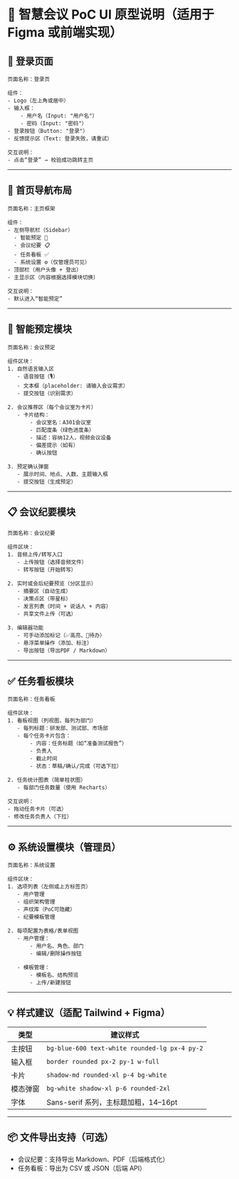 # 🎨 智慧会议 PoC UI 原型说明（适用于 Figma 或前端实现）

## 🔐 登录页面

```
页面名称：登录页

组件：
- Logo（左上角或居中）
- 输入框：
    - 用户名（Input: "用户名"）
    - 密码（Input: "密码"）
- 登录按钮（Button: "登录"）
- 反馈提示区（Text: 登录失败，请重试）

交互说明：
- 点击“登录” → 校验成功跳转主页
```

---

## 🧭 首页导航布局

```
页面名称：主页框架

组件：
- 左侧导航栏（Sidebar）
  - 智能预定 📅
  - 会议纪要 📋
  - 任务看板 ✅
  - 系统设置 ⚙️（仅管理员可见）
- 顶部栏（用户头像 + 登出）
- 主显示区（内容根据选择模块切换）

交互说明：
- 默认进入“智能预定”
```

---

## 📅 智能预定模块

```
页面名称：会议预定

组件区块：
1. 自然语言输入区
   - 语音按钮（🎙️）
   - 文本框（placeholder: 请输入会议需求）
   - 提交按钮（识别需求）

2. 会议推荐区（每个会议室为卡片）
   - 卡片结构：
       - 会议室名：A301会议室
       - 匹配度条（绿色进度条）
       - 描述：容纳12人，视频会议设备
       - 偏差提示（如有）
       - 确认按钮

3. 预定确认弹窗
   - 展示时间、地点、人数、主题输入框
   - 提交按钮（生成预定）
```

---

## 📋 会议纪要模块

```
页面名称：会议纪要

组件区块：
1. 音频上传/转写入口
   - 上传按钮（选择音频文件）
   - 转写按钮（开始转写）

2. 实时或会后纪要预览（分区显示）
   - 摘要区（自动生成）
   - 决策点区（带星标）
   - 发言列表（时间 + 说话人 + 内容）
   - 共享文件上传（可选）

3. 编辑器功能
   - 可手动添加标记（✅高亮、📌待办）
   - 悬浮菜单操作（添加、标注）
   - 导出按钮（导出PDF / Markdown）
```

---

## ✅ 任务看板模块

```
页面名称：任务看板

组件区块：
1. 看板视图（列视图，每列为部门）
   - 每列标题：研发部、测试部、市场部
   - 每个任务卡片包含：
       - 内容：任务标题（如“准备测试报告”）
       - 负责人
       - 截止时间
       - 状态：草稿/确认/完成（可选下拉）

2. 任务统计图表（简单柱状图）
   - 每部门任务数量（使用 Recharts）

交互说明：
- 拖动任务卡片（可选）
- 修改任务负责人（下拉）
```

---

## ⚙️ 系统设置模块（管理员）

```
页面名称：系统设置

组件区块：
1. 选项列表（左侧或上方标签页）
   - 用户管理
   - 组织架构管理
   - 声纹库（PoC可隐藏）
   - 纪要模板管理

2. 每项配置为表格/表单视图
   - 用户管理：
       - 用户名、角色、部门
       - 编辑/删除操作按钮

   - 模板管理：
       - 模板名、结构预览
       - 上传/新建按钮
```

---

## 💡 样式建议（适配 Tailwind + Figma）

| 类型   | 建议样式                                          |
| ---- | --------------------------------------------- |
| 主按钮  | `bg-blue-600 text-white rounded-lg px-4 py-2` |
| 输入框  | `border rounded px-2 py-1 w-full`             |
| 卡片   | `shadow-md rounded-xl p-4 bg-white`           |
| 模态弹窗 | `bg-white shadow-xl p-6 rounded-2xl`          |
| 字体   | Sans-serif 系列，主标题加粗，14–16pt                   |

---

## 📦 文件导出支持（可选）

* 会议纪要：支持导出 Markdown、PDF（后端格式化）
* 任务看板：导出为 CSV 或 JSON（后端 API）
